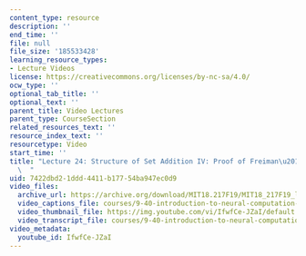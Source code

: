 ```yaml
---
content_type: resource
description: ''
end_time: ''
file: null
file_size: '185533428'
learning_resource_types:
- Lecture Videos
license: https://creativecommons.org/licenses/by-nc-sa/4.0/
ocw_type: ''
optional_tab_title: ''
optional_text: ''
parent_title: Video Lectures
parent_type: CourseSection
related_resources_text: ''
resource_index_text: ''
resourcetype: Video
start_time: ''
title: "Lecture 24: Structure of Set Addition IV: Proof of Freiman\u2019s Theorem\
  \  "
uid: 7422dbd2-1ddd-4411-b177-54ba947ec0d9
video_files:
  archive_url: https://archive.org/download/MIT18.217F19/MIT18_217F19_lec24_300k.mp4
  video_captions_file: courses/9-40-introduction-to-neural-computation-spring-2018/IfwfCe-JZaI_captions.vtt
  video_thumbnail_file: https://img.youtube.com/vi/IfwfCe-JZaI/default.jpg
  video_transcript_file: courses/9-40-introduction-to-neural-computation-spring-2018/IfwfCe-JZaI_transcript.pdf
video_metadata:
  youtube_id: IfwfCe-JZaI
---
```

